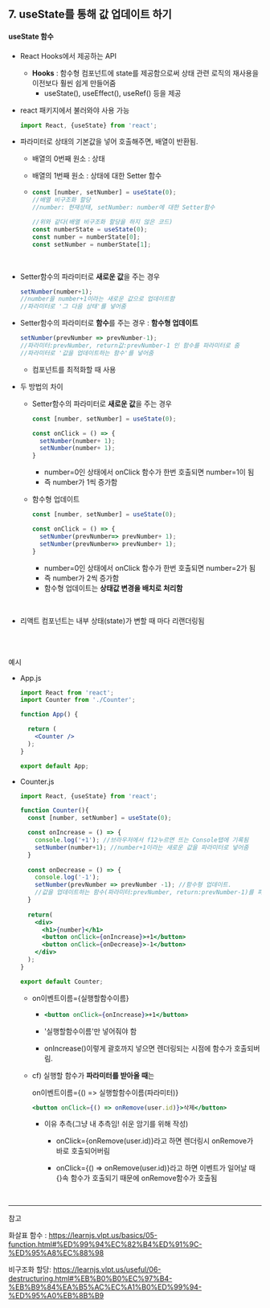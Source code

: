 ## 7. useState를 통해 값 업데이트 하기

#### useState 함수

- React Hooks에서 제공하는 API
  - **Hooks** : 함수형 컴포넌트에 state를 제공함으로써 상태 관련 로직의 재사용을 이전보다 훨씬 쉽게 만들어줌
    - useState(), useEffect(), useRef() 등을 제공

- react 패키지에서 불러와야 사용 가능

  ```jsx
  import React, {useState} from 'react';
  ```

- 파라미터로 상태의 기본값을 넣어 호출해주면, 배열이 반환됨.

  - 배열의 0번째 원소 : 상태

  - 배열의 1번째 원소 : 상태에 대한 Setter 함수

  - ```jsx
    const [number, setNumber] = useState(0);
    //배열 비구조화 할당
    //number: 현재상태, setNumber: number에 대한 Setter함수
    ```

    ```jsx
    //위와 같다(배열 비구조화 할당을 하지 않은 코드)
    const numberState = useState(0);
    const number = numberState[0];
    const setNumber = numberState[1];
    ```

<br>

- Setter함수의 파라미터로 **새로운 값**을 주는 경우

  ```jsx
  setNumber(number+1);
  //number을 number+1이라는 새로운 값으로 업데이트함
  //파라미터로 '그 다음 상태'를 넣어줌
  ```

- Setter함수의 파라미터로 **함수**를 주는 경우 : **함수형 업데이트**

  ```jsx
  setNumber(prevNumber => prevNumber-1);
  //파라미터:prevNumber, return값:prevNumber-1 인 함수를 파라미터로 줌
  //파라미터로 '값을 업데이트하는 함수'를 넣어줌
  ```

  - 컴포넌트를 최적화할 때 사용

- 두 방법의 차이

  - Setter함수의 파라미터로 **새로운 값**을 주는 경우

    ```jsx
    const [number, setNumber] = useState(0);
    
    const onClick = () => {
      setNumber(number+ 1);
      setNumber(number+ 1);
    }
    ```

    - number=0인 상태에서 onClick 함수가 한번 호출되면 number=1이 됨
    - 즉 number가 1씩 증가함

  - 함수형 업데이트

    ```jsx
    const [number, setNumber] = useState(0);
    
    const onClick = () => {
      setNumber(prevNumber=> prevNumber+ 1);
      setNumber(prevNumber=> prevNumber+ 1);
    }
    ```

    - number=0인 상태에서 onClick 함수가 한번 호출되면 number=2가 됨
    - 즉 number가 2씩 증가함
    - 함수형 업데이트는 **상태값 변경을 배치로 처리함**

<br>

- 리액트 컴포넌트는 내부 상태(state)가 변할 때 마다 리랜더링됨

<br><br>

예시

- App.js

  ```jsx
  import React from 'react';
  import Counter from './Counter';
  
  function App() {
  
    return (
      <Counter />
    );
  }
  
  export default App;
  ```

- Counter.js

  ```jsx
  import React, {useState} from 'react';
  
  function Counter(){
    const [number, setNumber] = useState(0);
  
    const onIncrease = () => {
      console.log('+1'); //브라우저에서 f12누르면 뜨는 Console탭에 기록됨
      setNumber(number+1); //number+1이라는 새로운 값을 파라미터로 넣어줌
    }
    
    const onDecrease = () => {
      console.log('-1');
      setNumber(prevNumber => prevNumber -1); //함수형 업데이트. 
      //값을 업데이트하는 함수(파라미터:prevNumber, return:prevNumber-1)를 파라미터로 넣음
    }
    
    return(
      <div>
        <h1>{number}</h1>
        <button onClick={onIncrease}>+1</button>
        <button onClick={onDecrease}>-1</button>
      </div>
    );
  }
  
  export default Counter;
  ```

  - on이벤트이름={실행할함수이름}

    - ```jsx
      <button onClick={onIncrease}>+1</button>
      ```

    - '실행할함수이름'만 넣어줘야 함

    - onIncrease()이렇게 괄호까지 넣으면 렌더링되는 시점에 함수가 호출되버림.

  - cf) 실행할 함수가 **파라미터를 받아올 때**는

    on이벤트이름={() => 실행할함수이름(파라미터)}

    ```jsx
    <button onClick={() => onRemove(user.id)}>삭제</button>
    ```

    - 이유 추측(그냥 내 추측임! 쉬운 암기를 위해 작성)

      - onClick={onRemove(user.id)}라고 하면 렌더링시 onRemove가 바로 호출되어버림

      - onClick={() => onRemove(user.id)}라고 하면 이벤트가 일어날 때 {}속 함수가 호출되기 때문에 onRemove함수가 호출됨

<br>

---

참고

화살표 함수 : https://learnjs.vlpt.us/basics/05-function.html#%ED%99%94%EC%82%B4%ED%91%9C-%ED%95%A8%EC%88%98

비구조화 할당: https://learnjs.vlpt.us/useful/06-destructuring.html#%EB%B0%B0%EC%97%B4-%EB%B9%84%EA%B5%AC%EC%A1%B0%ED%99%94-%ED%95%A0%EB%8B%B9